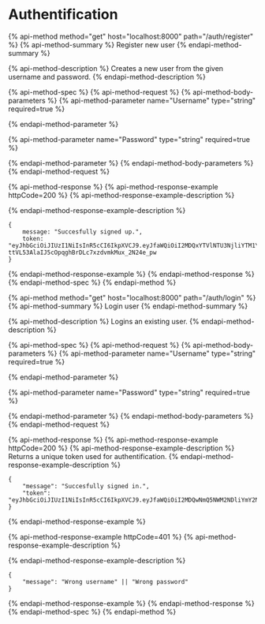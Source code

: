 # Authentification

{% api-method method="get" host="localhost:8000" path="/auth/register" %}
{% api-method-summary %}
Register new user
{% endapi-method-summary %}

{% api-method-description %}
Creates a new user from the given username and password.
{% endapi-method-description %}

{% api-method-spec %}
{% api-method-request %}
{% api-method-body-parameters %}
{% api-method-parameter name="Username" type="string" required=true %}

{% endapi-method-parameter %}

{% api-method-parameter name="Password" type="string" required=true %}

{% endapi-method-parameter %}
{% endapi-method-body-parameters %}
{% endapi-method-request %}

{% api-method-response %}
{% api-method-response-example httpCode=200 %}
{% api-method-response-example-description %}

{% endapi-method-response-example-description %}

```
{    
    message: "Succesfully signed up.",    
    token: "eyJhbGciOiJIUzI1NiIsInR5cCI6IkpXVCJ9.eyJfaWQiOiI2MDQxYTVlNTU3NjliYTM1YWJkNmUzODgiLCJ1c2VybmFtZSI6IkdpdGJvb2siLCJwYXNzd29yZCI6IiQyYiQxMCRMcGlhaGxUMEdzR2dicjRKczNqTllPMVFENGF6Ync2ajJXTW93UnZYbUxYV2JueW1nVldGNiIsImlhdCI6MTYxNDkxNTA0NSwiZXhwIjoxNjIwMDk5MDQ1fQ.-ttVL53AlaIJ5cOpqghBrDLc7xzdvmkMux_2N24e_pw
}
```
{% endapi-method-response-example %}
{% endapi-method-response %}
{% endapi-method-spec %}
{% endapi-method %}

{% api-method method="get" host="localhost:8000" path="/auth/login" %}
{% api-method-summary %}
Login user
{% endapi-method-summary %}

{% api-method-description %}
Logins an existing user.
{% endapi-method-description %}

{% api-method-spec %}
{% api-method-request %}
{% api-method-body-parameters %}
{% api-method-parameter name="Username" type="string" required=true %}

{% endapi-method-parameter %}

{% api-method-parameter name="Password" type="string" required=true %}

{% endapi-method-parameter %}
{% endapi-method-body-parameters %}
{% endapi-method-request %}

{% api-method-response %}
{% api-method-response-example httpCode=200 %}
{% api-method-response-example-description %}
Returns a unique token used for authentification.
{% endapi-method-response-example-description %}

```
{
    "message": "Succesfully signed in.",
    "token": "eyJhbGciOiJIUzI1NiIsInR5cCI6IkpXVCJ9.eyJfaWQiOiI2MDQwNmQ5NWM2NDliYmY2NjdmMDMzM2UiLCJ1c2VybmFtZSI6IkFsZXg0IiwicGFzc3dvcmQiOiIkMmIkMTAkeWliWDZaeVc1S2lydzdvN2VHb1p2ZW9WRFlSc09HbnlEeFAwbkJZaTlrM1ZieHRDS0tRb2kiLCJpYXQiOjE2MTQ5MTUyNTEsImV4cCI6MTYyMDA5OTI1MX0.jgExB4lZXOKdW8c_i7cBELUdMLJkvGTrHamm1LUy368"
}
```
{% endapi-method-response-example %}

{% api-method-response-example httpCode=401 %}
{% api-method-response-example-description %}

{% endapi-method-response-example-description %}

```
{
    "message": "Wrong username" || "Wrong password"
}
```
{% endapi-method-response-example %}
{% endapi-method-response %}
{% endapi-method-spec %}
{% endapi-method %}

